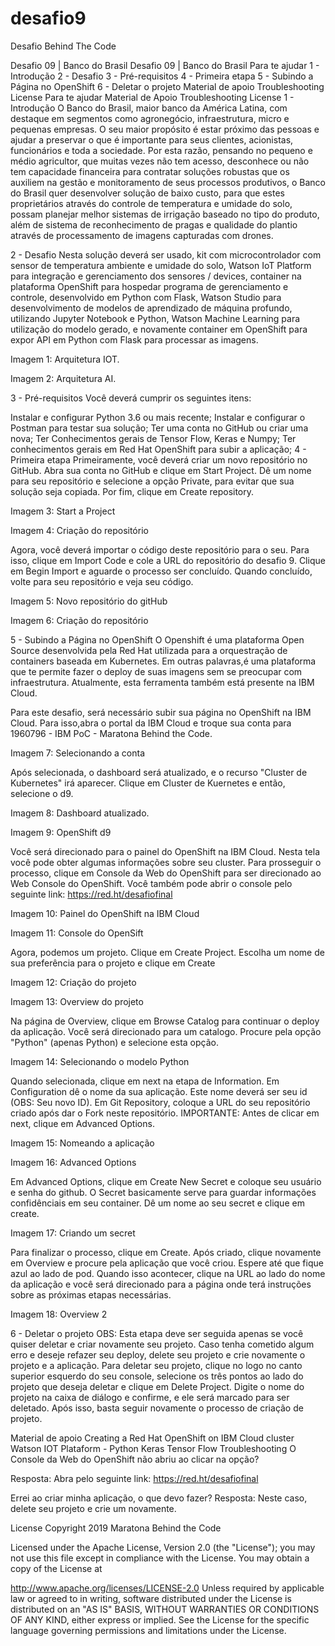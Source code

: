 # desafio9
Desafio Behind The Code


Desafio 09 | Banco do Brasil
Desafio 09 | Banco do Brasil
Para te ajudar
1 - Introdução
2 - Desafio
3 - Pré-requisitos
4 - Primeira etapa
5 - Subindo a Página no OpenShift
6 - Deletar o projeto
Material de apoio
Troubleshooting
License
Para te ajudar
Material de Apoio
Troubleshooting
License
1 - Introdução
O Banco do Brasil, maior banco da América Latina, com destaque em segmentos como agronegócio, infraestrutura, micro e pequenas empresas. O seu maior propósito é estar próximo das pessoas e ajudar a preservar o que é importante para seus clientes, acionistas, funcionários e toda a sociedade. Por esta razão, pensando no pequeno e médio agricultor, que muitas vezes não tem acesso, desconhece ou não tem capacidade financeira para contratar soluções robustas que os auxiliem na gestão e monitoramento de seus processos produtivos, o Banco do Brasil quer desenvolver solução de baixo custo, para que estes proprietários através do controle de temperatura e umidade do solo, possam planejar melhor sistemas de irrigação baseado no tipo do produto, além de sistema de reconhecimento de pragas e qualidade do plantio através de processamento de imagens capturadas com drones.

2 - Desafio
Nesta solução deverá ser usado, kit com microcontrolador com sensor de temperatura ambiente e umidade do solo, Watson IoT Platform para integração e gerenciamento dos sensores / devices, container na plataforma OpenShift para hospedar programa de gerenciamento e controle, desenvolvido em Python com Flask, Watson Studio para desenvolvimento de modelos de aprendizado de máquina profundo, utilizando Jupyter Notebook e Python, Watson Machine Learning para utilização do modelo gerado, e novamente container em OpenShift para expor API em Python com Flask para processar as imagens.


Imagem 1: Arquitetura IOT.


Imagem 2: Arquitetura AI.




3 - Pré-requisitos
Você deverá cumprir os seguintes itens:

Instalar e configurar Python 3.6 ou mais recente;
Instalar e configurar o Postman para testar sua solução;
Ter uma conta no GitHub ou criar uma nova;
Ter Conhecimentos gerais de Tensor Flow, Keras e Numpy;
Ter conhecimentos gerais em Red Hat OpenShift para subir a aplicação;
4 - Primeira etapa
Primeiramente, você deverá criar um novo repositório no GitHub. Abra sua conta no GitHub e clique em Start Project. Dê um nome para seu repositório e selecione a opção Private, para evitar que sua solução seja copiada. Por fim, clique em Create repository.


Imagem 3: Start a Project


Imagem 4: Criação do repositório

Agora, você deverá importar o código deste repositório para o seu. Para isso, clique em Import Code e cole a URL do repositório do desafio 9. Clique em Begin Import e aguarde o processo ser concluído. Quando concluído, volte para seu repositório e veja seu código.

Imagem 5: Novo repositório do gitHub


Imagem 6: Criação do repositório

5 - Subindo a Página no OpenShift
O Openshift é uma plataforma Open Source desenvolvida pela Red Hat utilizada para a orquestração de containers baseada em Kubernetes. Em outras palavras,é uma plataforma que te permite fazer o deploy de suas imagens sem se preocupar com infraestrutura. Atualmente, esta ferramenta também está presente na IBM Cloud.

Para este desafio, será necessário subir sua página no OpenShift na IBM Cloud. Para isso,abra o portal da IBM Cloud e troque sua conta para 1960796 - IBM PoC - Maratona Behind the Code.


Imagem 7: Selecionando a conta

Após selecionada, o dashboard será atualizado, e o recurso "Cluster de Kubernetes" irá aparecer. Clique em Cluster de Kuernetes e então, selecione o d9.


Imagem 8: Dashboard atualizado.


Imagem 9: OpenShift d9

Você será direcionado para o painel do OpenShift na IBM Cloud. Nesta tela você pode obter algumas informações sobre seu cluster. Para prosseguir o processo, clique em Console da Web do OpenShift para ser direcionado ao Web Console do OpenShift. Você também pode abrir o console pelo seguinte link: https://red.ht/desafiofinal


Imagem 10: Painel do OpenShift na IBM Cloud


Imagem 11: Console do OpenSift

Agora, podemos um projeto. Clique em Create Project. Escolha um nome de sua preferência para o projeto e clique em Create


Imagem 12: Criação do projeto


Imagem 13: Overview do projeto

Na página de Overview, clique em Browse Catalog para continuar o deploy da aplicação. Você será direcionado para um catalogo. Procure pela opção "Python" (apenas Python) e selecione esta opção.


Imagem 14: Selecionando o modelo Python

Quando selecionada, clique em next na etapa de Information. Em Configuration dê o nome da sua aplicação. Este nome deverá ser seu id (OBS: Seu novo ID). Em Git Repository, coloque a URL do seu repositório criado após dar o Fork neste repositório. IMPORTANTE: Antes de clicar em next, clique em Advanced Options.


Imagem 15: Nomeando a aplicação


Imagem 16: Advanced Options

Em Advanced Options, clique em Create New Secret e coloque seu usuário e senha do github. O Secret basicamente serve para guardar informações confidênciais em seu container. Dê um nome ao seu secret e clique em create.


Imagem 17: Criando um secret

Para finalizar o processo, clique em Create. Após criado, clique novamente em Overview e procure pela aplicação que você criou. Espere até que fique azul ao lado de pod. Quando isso acontecer, clique na URL ao lado do nome da aplicação e você será direcionado para a página onde terá instruções sobre as próximas etapas necessárias.


Imagem 18: Overview 2

6 - Deletar o projeto
OBS: Esta etapa deve ser seguida apenas se você quiser deletar e criar novamente seu projeto. Caso tenha cometido algum erro e deseje refazer seu deploy, delete seu projeto e crie novamente o projeto e a aplicação. Para deletar seu projeto, clique no logo no canto superior esquerdo do seu console, selecione os três pontos ao lado do projeto que deseja deletar e clique em Delete Project. Digite o nome do projeto na caixa de diálogo e confirme, e ele será marcado para ser deletado. Após isso, basta seguir novamente o processo de criação de projeto.

Material de apoio
Creating a Red Hat OpenShift on IBM Cloud cluster
Watson IOT Plataform - Python
Keras
Tensor Flow
Troubleshooting
O Console da Web do OpenShift não abriu ao clicar na opção?

Resposta: Abra pelo seguinte link: https://red.ht/desafiofinal


Errei ao criar minha aplicação, o que devo fazer? Resposta: Neste caso, delete seu projeto e crie um novamente.

License
Copyright 2019 Maratona Behind the Code

Licensed under the Apache License, Version 2.0 (the "License"); you may not use this file except in compliance with the License. You may obtain a copy of the License at

   http://www.apache.org/licenses/LICENSE-2.0
Unless required by applicable law or agreed to in writing, software distributed under the License is distributed on an "AS IS" BASIS, WITHOUT WARRANTIES OR CONDITIONS OF ANY KIND, either express or implied. See the License for the specific language governing permissions and limitations under the License.